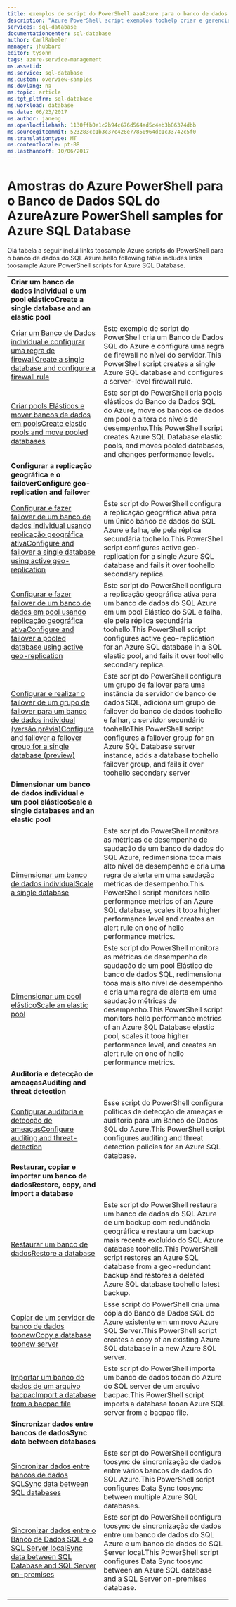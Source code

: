 ```yaml
---
title: exemplos de script do PowerShell aaaAzure para o banco de dados SQL | Microsoft Docs
description: "Azure PowerShell script exemplos toohelp criar e gerenciar servidores de banco de dados SQL, pools Elásticos, bancos de dados e firewalls."
services: sql-database
documentationcenter: sql-database
author: CarlRabeler
manager: jhubbard
editor: tysonn
tags: azure-service-management
ms.assetid: 
ms.service: sql-database
ms.custom: overview-samples
ms.devlang: na
ms.topic: article
ms.tgt_pltfrm: sql-database
ms.workload: database
ms.date: 06/23/2017
ms.author: janeng
ms.openlocfilehash: 1130ffb0e1c2b94c676d564ad5c4eb3b86374dbb
ms.sourcegitcommit: 523283cc1b3c37c428e77850964dc1c33742c5f0
ms.translationtype: MT
ms.contentlocale: pt-BR
ms.lasthandoff: 10/06/2017
---
```

# <a name="azure-powershell-samples-for-azure-sql-database"></a><span data-ttu-id="d259b-103">Amostras do Azure PowerShell para o Banco de Dados SQL do Azure</span><span class="sxs-lookup"><span data-stu-id="d259b-103">Azure PowerShell samples for Azure SQL Database</span></span>

<span data-ttu-id="d259b-104">Olá tabela a seguir inclui links toosample Azure scripts do PowerShell para o banco de dados do SQL Azure.</span><span class="sxs-lookup"><span data-stu-id="d259b-104">hello following table includes links toosample Azure PowerShell scripts for Azure SQL Database.</span></span>

| |  |
|---|---|
|<span data-ttu-id="d259b-105">**Criar um banco de dados individual e um pool elástico**</span><span class="sxs-lookup"><span data-stu-id="d259b-105">**Create a single database and an elastic pool**</span></span>||
| [<span data-ttu-id="d259b-106">Criar um Banco de Dados individual e configurar uma regra de firewall</span><span class="sxs-lookup"><span data-stu-id="d259b-106">Create a single database and configure a firewall rule</span></span>](scripts/sql-database-create-and-configure-database-powershell.md?toc=%2fpowershell%2fmodule%2ftoc.json) | <span data-ttu-id="d259b-107">Este exemplo de script do PowerShell cria um Banco de Dados SQL do Azure e configura uma regra de firewall no nível do servidor.</span><span class="sxs-lookup"><span data-stu-id="d259b-107">This PowerShell script creates a single Azure SQL database and configures a server-level firewall rule.</span></span> |
| [<span data-ttu-id="d259b-108">Criar pools Elásticos e mover bancos de dados em pools</span><span class="sxs-lookup"><span data-stu-id="d259b-108">Create elastic pools and move pooled databases</span></span>](scripts/sql-database-move-database-between-pools-powershell.md?toc=%2fpowershell%2fmodule%2ftoc.json) | <span data-ttu-id="d259b-109">Este script do PowerShell cria pools elásticos do Banco de Dados SQL do Azure, move os bancos de dados em pool e altera os níveis de desempenho.</span><span class="sxs-lookup"><span data-stu-id="d259b-109">This PowerShell script creates Azure SQL Database elastic pools, and moves pooled databases, and changes performance levels.</span></span>|
|<span data-ttu-id="d259b-110">**Configurar a replicação geográfica e o failover**</span><span class="sxs-lookup"><span data-stu-id="d259b-110">**Configure geo-replication and failover**</span></span>||
| [<span data-ttu-id="d259b-111">Configurar e fazer failover de um banco de dados individual usando replicação geográfica ativa</span><span class="sxs-lookup"><span data-stu-id="d259b-111">Configure and failover a single database using active geo-replication</span></span>](scripts/sql-database-setup-geodr-and-failover-database-powershell.md?toc=%2fpowershell%2fmodule%2ftoc.json)| <span data-ttu-id="d259b-112">Este script do PowerShell configura a replicação geográfica ativa para um único banco de dados do SQL Azure e falha, ele pela réplica secundária toohello.</span><span class="sxs-lookup"><span data-stu-id="d259b-112">This PowerShell script configures active geo-replication for a single Azure SQL database and fails it over toohello secondary replica.</span></span> |
| [<span data-ttu-id="d259b-113">Configurar e fazer failover de um banco de dados em pool usando replicação geográfica ativa</span><span class="sxs-lookup"><span data-stu-id="d259b-113">Configure and failover a pooled database using active geo-replication</span></span>](scripts/sql-database-setup-geodr-and-failover-pool-powershell.md?toc=%2fpowershell%2fmodule%2ftoc.json)| <span data-ttu-id="d259b-114">Este script do PowerShell configura a replicação geográfica ativa para um banco de dados do SQL Azure em um pool Elástico do SQL e falha, ele pela réplica secundária toohello.</span><span class="sxs-lookup"><span data-stu-id="d259b-114">This PowerShell script configures active geo-replication for an Azure SQL database in a SQL elastic pool, and fails it over toohello secondary replica.</span></span> |
| [<span data-ttu-id="d259b-115">Configurar e realizar o failover de um grupo de failover para um banco de dados individual (versão prévia)</span><span class="sxs-lookup"><span data-stu-id="d259b-115">Configure and failover a failover group for a single database (preview)</span></span>](scripts/sql-database-setup-geodr-failover-database-failover-group-powershell.md?toc=%2fpowershell%2fmodule%2ftoc.json) | <span data-ttu-id="d259b-116">Este script do PowerShell configura um grupo de failover para uma instância de servidor de banco de dados SQL, adiciona um grupo de failover do banco de dados toohello e falhar, o servidor secundário toohello</span><span class="sxs-lookup"><span data-stu-id="d259b-116">This PowerShell script configures a failover group for an Azure SQL Database server instance, adds a database toohello failover group, and fails it over toohello secondary server</span></span> |
|<span data-ttu-id="d259b-117">**Dimensionar um banco de dados individual e um pool elástico**</span><span class="sxs-lookup"><span data-stu-id="d259b-117">**Scale a single databases and an elastic pool**</span></span>||
| [<span data-ttu-id="d259b-118">Dimensionar um banco de dados individual</span><span class="sxs-lookup"><span data-stu-id="d259b-118">Scale a single database</span></span>](scripts/sql-database-monitor-and-scale-database-powershell.md?toc=%2fpowershell%2fmodule%2ftoc.json) | <span data-ttu-id="d259b-119">Este script do PowerShell monitora as métricas de desempenho de saudação de um banco de dados do SQL Azure, redimensiona tooa mais alto nível de desempenho e cria uma regra de alerta em uma saudação métricas de desempenho.</span><span class="sxs-lookup"><span data-stu-id="d259b-119">This PowerShell script monitors hello performance metrics of an Azure SQL database, scales it tooa higher performance level and creates an alert rule on one of hello performance metrics.</span></span> |
| [<span data-ttu-id="d259b-120">Dimensionar um pool elástico</span><span class="sxs-lookup"><span data-stu-id="d259b-120">Scale an elastic pool</span></span>](scripts/sql-database-monitor-and-scale-pool-powershell.md?toc=%2fpowershell%2fmodule%2ftoc.json) | <span data-ttu-id="d259b-121">Este script do PowerShell monitora as métricas de desempenho de saudação de um pool Elástico de banco de dados SQL, redimensiona tooa mais alto nível de desempenho e cria uma regra de alerta em uma saudação métricas de desempenho.</span><span class="sxs-lookup"><span data-stu-id="d259b-121">This PowerShell script monitors hello performance metrics of an Azure SQL Database elastic pool, scales it tooa higher performance level, and creates an alert rule on one of hello performance metrics.</span></span>  |
| <span data-ttu-id="d259b-122">**Auditoria e detecção de ameaças**</span><span class="sxs-lookup"><span data-stu-id="d259b-122">**Auditing and threat detection**</span></span> |
| [<span data-ttu-id="d259b-123">Configurar auditoria e detecção de ameaças</span><span class="sxs-lookup"><span data-stu-id="d259b-123">Configure auditing and threat-detection</span></span>](scripts/sql-database-auditing-and-threat-detection-powershell.md?toc=%2fpowershell%2fmodule%2ftoc.json)| <span data-ttu-id="d259b-124">Esse script do PowerShell configura políticas de detecção de ameaças e auditoria para um Banco de Dados SQL do Azure.</span><span class="sxs-lookup"><span data-stu-id="d259b-124">This PowerShell script configures auditing and threat detection policies for an Azure SQL database.</span></span> |
| <span data-ttu-id="d259b-125">**Restaurar, copiar e importar um banco de dados**</span><span class="sxs-lookup"><span data-stu-id="d259b-125">**Restore, copy, and import a database**</span></span>||
| [<span data-ttu-id="d259b-126">Restaurar um banco de dados</span><span class="sxs-lookup"><span data-stu-id="d259b-126">Restore a database</span></span>](scripts/sql-database-restore-database-powershell.md?toc=%2fpowershell%2fmodule%2ftoc.json)| <span data-ttu-id="d259b-127">Este script do PowerShell restaura um banco de dados do SQL Azure de um backup com redundância geográfica e restaura um backup mais recente excluído do SQL Azure database toohello.</span><span class="sxs-lookup"><span data-stu-id="d259b-127">This PowerShell script restores an Azure SQL database from a geo-redundant backup and restores a deleted Azure SQL database toohello latest backup.</span></span> |
| [<span data-ttu-id="d259b-128">Copiar de um servidor de banco de dados toonew</span><span class="sxs-lookup"><span data-stu-id="d259b-128">Copy a database toonew server</span></span>](scripts/sql-database-copy-database-to-new-server-powershell.md?toc=%2fpowershell%2fmodule%2ftoc.json)| <span data-ttu-id="d259b-129">Esse script do PowerShell cria uma cópia do Banco de Dados SQL do Azure existente em um novo Azure SQL Server.</span><span class="sxs-lookup"><span data-stu-id="d259b-129">This PowerShell script creates a copy of an existing Azure SQL database in a new Azure SQL server.</span></span> |
| [<span data-ttu-id="d259b-130">Importar um banco de dados de um arquivo bacpac</span><span class="sxs-lookup"><span data-stu-id="d259b-130">Import a database from a bacpac file</span></span>](scripts/sql-database-import-from-bacpac-powershell.md?toc=%2fpowershell%2fmodule%2ftoc.json)| <span data-ttu-id="d259b-131">Este script do PowerShell importa um banco de dados tooan do Azure do SQL server de um arquivo bacpac.</span><span class="sxs-lookup"><span data-stu-id="d259b-131">This PowerShell script imports a database tooan Azure SQL server from a bacpac file.</span></span> |
| <span data-ttu-id="d259b-132">**Sincronizar dados entre bancos de dados**</span><span class="sxs-lookup"><span data-stu-id="d259b-132">**Sync data between databases**</span></span>||
| [<span data-ttu-id="d259b-133">Sincronizar dados entre bancos de dados SQL</span><span class="sxs-lookup"><span data-stu-id="d259b-133">Sync data between SQL databases</span></span>](scripts/sql-database-sync-data-between-sql-databases.md?toc=%2fpowershell%2fmodule%2ftoc.json) | <span data-ttu-id="d259b-134">Este script do PowerShell configura toosync de sincronização de dados entre vários bancos de dados do SQL Azure.</span><span class="sxs-lookup"><span data-stu-id="d259b-134">This PowerShell script configures Data Sync toosync between multiple Azure SQL databases.</span></span> |
| [<span data-ttu-id="d259b-135">Sincronizar dados entre o Banco de Dados SQL e o SQL Server local</span><span class="sxs-lookup"><span data-stu-id="d259b-135">Sync data between SQL Database and SQL Server on-premises</span></span>](scripts/sql-database-sync-data-between-azure-onprem.md?toc=%2fpowershell%2fmodule%2ftoc.json) | <span data-ttu-id="d259b-136">Este script do PowerShell configura toosync de sincronização de dados entre um banco de dados do SQL Azure e um banco de dados do SQL Server local.</span><span class="sxs-lookup"><span data-stu-id="d259b-136">This PowerShell script configures Data Sync toosync between an Azure SQL database and a SQL Server on-premises database.</span></span> |
|||
|||
